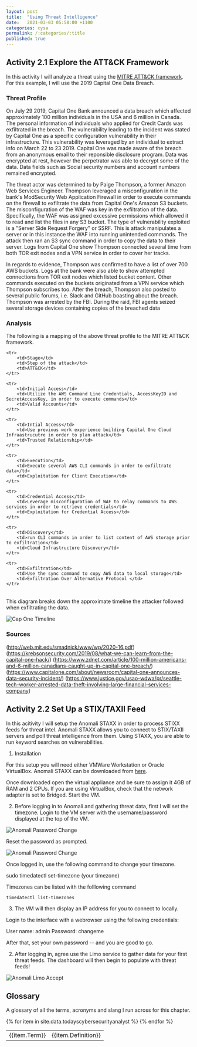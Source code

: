 ```yaml
---
layout: post
title:  "Using Threat Intelligence"
date:   2021-03-03 05:58:00 +1100
categories: cysa 
permalink: /:categories/:title
published: true
---
```


## Activity 2.1 Explore the ATT&CK Framework

In this activity I will analyze a threat using the [MITRE ATT&CK framework](https://attack.mitre.org/). For this
example, I will use the 2019 Capital One Data Breach.

### Threat Profile

On July 29 2019, Capital One Bank announced a data breach which affected approximately 100 million individuals
in the USA and 6 million in Canada. The personal information of individuals who applied for Credit Cards was exfiltrated in the breach. The vulnerability leading to the incident was stated by Capital One as a specific configuration vulnerability in their infrastructure. This vulnerability was leveraged by an individual to extract info on March 22 to 23 2019. Capital One was made aware of the breach from an anonymous email to their reponsible disclosure program. Data was encrypted at rest, however the perpetrator was able to decrypt some of the data. Data fields such as Social security numbers and account numbers remained encrypted.

The threat actor was determined to by Paige Thompson, a former Amazon Web Services Engineer. Thompson leveraged a misconfiguration in the bank's ModSecurity Web Application Firewall in order to execute commands on the firewall to exfiltrate the data from Capital One's Amazon S3 buckets. The misconfiguration of the WAF was key in the exfiltration of the data. Specifically, the WAF was assigned excessive permissions which allowed it to read and list the files in any S3 bucket. The type of vulnerability exploited is a "Server Side Request Forgery" or SSRF. This is attack manipulates a server or in this instance the WAF into running unintended commands. The attack then ran an S3 sync command in order to copy the data to their server. Logs from Capital One show Thompson connected several time from both TOR exit nodes and a VPN service in order to cover her tracks.

In regards to evidence, Thompson was confirmed to have a list of over 700 AWS buckets. Logs at the bank were also able to show attempted connections from TOR exit nodes which listed bucket content. Other commands executed on the buckets originated from a VPN service which Thompson subscribes too. After the breach, Thompson also posted to several public forums, i.e. Slack and GitHub boasting about the breach. 
Thompson was arrested by the FBI. During the raid, FBI agents seized several storage devices containing copies of the breached data


### Analysis

The following is a mapping of the above threat profile to the MITRE ATT&CK framework. 

<table>

    <tr>
        <td>Stage</td> 
        <td>Step of the attack</td>
        <td>ATT&CK</td>
    </tr>

    <tr>
        <td>Initial Access</td> 
        <td>Utilize the AWS Command Line Credentials, AccessKeyID and SecretAccessKey, in order to execute commands</td>
        <td>Valid Accounts</td>
    </tr>

    <tr>
        <td>Intial Access</td> 
        <td>Use previous work experience building Capital One Cloud Infraastrucutre in order to plan attack</td>
        <td>Trusted Relationship</td>
    </tr>

    <tr>
        <td>Execution</td> 
        <td>Execute several AWS CLI commands in order to exfiltrate data</td>
        <td>Exploitation for Client Execution</td>
    </tr>

    <tr>
        <td>Credential Access</td> 
        <td>Leverage misconfiguration of WAF to relay commands to AWS services in order to retrieve credentials</td>
        <td>Exploitation for Credential Access</td>
    </tr>

    <tr>
        <td>Discovery</td> 
        <td>run CLI commands in order to list content of AWS storage prior to exfiltration</td>
        <td>Cloud Infrastructure Discovery</td>
    </tr>

    <tr>
        <td>Exfiltration</td> 
        <td>Use the sync command to copy AWS data to local storage</td>
        <td>Exfiltration Over Alternative Protocol </td>
    </tr>

</table>

This diagram breaks down the approximate timeline the attacker followed when exfiltrating the data.

![Cap One Timeline](\assets\img\capone-timeline.png)


### Sources
(http://web.mit.edu/smadnick/www/wp/2020-16.pdf)
(https://krebsonsecurity.com/2019/08/what-we-can-learn-from-the-capital-one-hack/)
(https://www.zdnet.com/article/100-million-americans-and-6-million-canadians-caught-up-in-capital-one-breach/)
(https://www.capitalone.com/about/newsroom/capital-one-announces-data-security-incident/)
(https://www.justice.gov/usao-wdwa/pr/seattle-tech-worker-arrested-data-theft-involving-large-financial-services-company)

## Activity 2.2 Set Up a STIX/TAXII Feed

In this acitivity I will setup the Anomali STAXX in order to process STIXX feeds for threat intel. 
Anomali STAXX allows you to connect to STIX/TAXII servers and poll threat intelligence from them. 
Using STAXX, you are able to run keyword searches on vulnerabilities.

1. Installation

For this setup you will need either VMWare Workstation or Oracle VirtualBox. 
Anomali STAXX can be downloaded from [here](https://www.anomali.com/resources/staxx/download-staxx).

Once downloaded open the virtual appliance and be sure to assign it 4GB of RAM and 2 CPUs. If you are using VirtualBox, 
check that the network adapter is set to Bridged. Start the VM.

2. Before logging in to Anomali and gathering threat data, first I will set the timezone. Login to the VM server with the username/password displayed at the top of the VM.

![Anomali Password Change](\assets\img\anomali1.jpg)

Reset the password as prompted.

![Anomali Password Change](\assets\img\anomali2.PNG)

Once logged in, use the following command to change your timezone.

sudo timedatectl set-timezone (your timezone)

Timezones can be listed with the folllowing command

`timedatectl list-timezones`


3. The VM will then display an IP address for you to connect to locally. 

Login to the interface with a webrowser using the following credentials:

User name: admin
Password: changeme

After that, set your own password -- and you are good to go. 

2. After logging in, agree use the Limo service to gather data for your first threat feeds.
The dashboard will then begin to populate with threat feeds!

![Anomali Limo Accept](\assets\img\anomali3.jpg)


## Glossary

A glossary of all the terms, acronyms and slang I run across for this chapter.

<table>
{% for item in site.data.todayscybersecurityanalyst %}
    <tr>
        <td>{{item.Term}}</td> 
        <td>{{item.Definition}}</td>
    </tr>
{% endfor %}
</table>